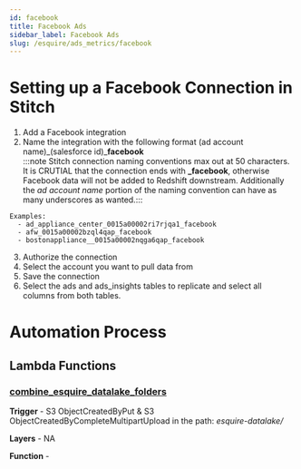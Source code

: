 ```yaml
---
id: facebook
title: Facebook Ads
sidebar_label: Facebook Ads
slug: /esquire/ads_metrics/facebook
---
```


# Setting up a Facebook Connection in Stitch
1. Add a Facebook integration 
2. Name the integration with the following format (ad account name)\_(salesforce id)\_**facebook** <br />
:::note Stitch connection naming conventions max out at 50 characters. It is CRUTIAL that the connection ends with **\_facebook**, otherwise Facebook data will not be added to Redshift downstream. Additionally the *ad account name* portion of the naming convention can have as many underscores as wanted.:::

```
Examples: 
  - ad_appliance_center_0015a00002ri7rjqa1_facebook
  - afw_0015a00002bzql4qap_facebook 
  - bostonappliance__0015a00002nqga6qap_facebook
```
3. Authorize the connection
4. Select the account you want to pull data from
5. Save the connection
6. Select the ads and ads_insights tables to replicate and select all columns from both tables. 

# Automation Process 

## Lambda Functions

### [**combine_esquire_datalake_folders**](https://us-east-2.console.aws.amazon.com/lambda/home?region=us-east-2#/functions/combine_esquire_datalake_folders?tab=configuration)

**Trigger** - S3 ObjectCreatedByPut & S3 ObjectCreatedByCompleteMultipartUpload in the path: *esquire-datalake/*

**Layers** - NA

**Function** - 
